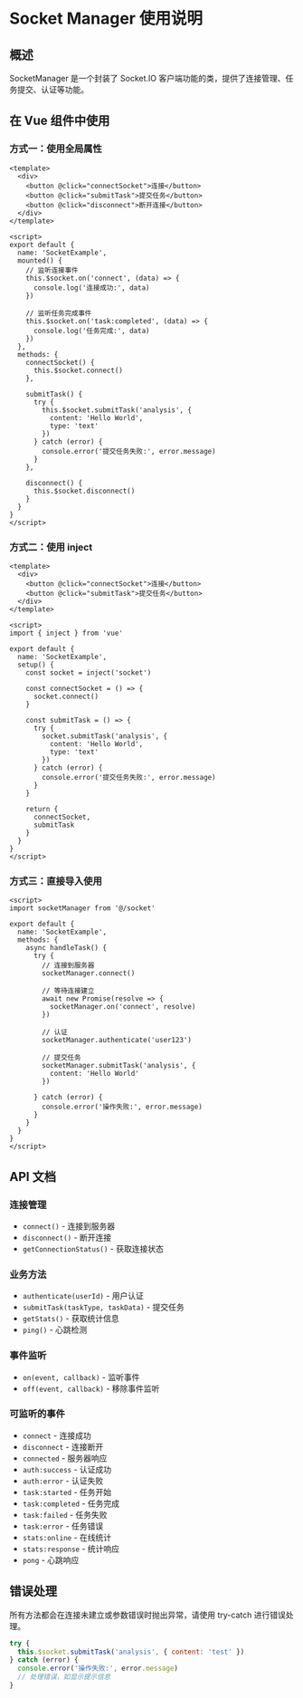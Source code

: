 # Socket Manager 使用说明

## 概述

SocketManager 是一个封装了 Socket.IO 客户端功能的类，提供了连接管理、任务提交、认证等功能。

## 在 Vue 组件中使用

### 方式一：使用全局属性

```vue
<template>
  <div>
    <button @click="connectSocket">连接</button>
    <button @click="submitTask">提交任务</button>
    <button @click="disconnect">断开连接</button>
  </div>
</template>

<script>
export default {
  name: 'SocketExample',
  mounted() {
    // 监听连接事件
    this.$socket.on('connect', (data) => {
      console.log('连接成功:', data)
    })
    
    // 监听任务完成事件
    this.$socket.on('task:completed', (data) => {
      console.log('任务完成:', data)
    })
  },
  methods: {
    connectSocket() {
      this.$socket.connect()
    },
    
    submitTask() {
      try {
        this.$socket.submitTask('analysis', {
          content: 'Hello World',
          type: 'text'
        })
      } catch (error) {
        console.error('提交任务失败:', error.message)
      }
    },
    
    disconnect() {
      this.$socket.disconnect()
    }
  }
}
</script>
```

### 方式二：使用 inject

```vue
<template>
  <div>
    <button @click="connectSocket">连接</button>
    <button @click="submitTask">提交任务</button>
  </div>
</template>

<script>
import { inject } from 'vue'

export default {
  name: 'SocketExample',
  setup() {
    const socket = inject('socket')
    
    const connectSocket = () => {
      socket.connect()
    }
    
    const submitTask = () => {
      try {
        socket.submitTask('analysis', {
          content: 'Hello World',
          type: 'text'
        })
      } catch (error) {
        console.error('提交任务失败:', error.message)
      }
    }
    
    return {
      connectSocket,
      submitTask
    }
  }
}
</script>
```

### 方式三：直接导入使用

```vue
<script>
import socketManager from '@/socket'

export default {
  name: 'SocketExample',
  methods: {
    async handleTask() {
      try {
        // 连接到服务器
        socketManager.connect()
        
        // 等待连接建立
        await new Promise(resolve => {
          socketManager.on('connect', resolve)
        })
        
        // 认证
        socketManager.authenticate('user123')
        
        // 提交任务
        socketManager.submitTask('analysis', {
          content: 'Hello World'
        })
        
      } catch (error) {
        console.error('操作失败:', error.message)
      }
    }
  }
}
</script>
```

## API 文档

### 连接管理

- `connect()` - 连接到服务器
- `disconnect()` - 断开连接
- `getConnectionStatus()` - 获取连接状态

### 业务方法

- `authenticate(userId)` - 用户认证
- `submitTask(taskType, taskData)` - 提交任务
- `getStats()` - 获取统计信息
- `ping()` - 心跳检测

### 事件监听

- `on(event, callback)` - 监听事件
- `off(event, callback)` - 移除事件监听

### 可监听的事件

- `connect` - 连接成功
- `disconnect` - 连接断开
- `connected` - 服务器响应
- `auth:success` - 认证成功
- `auth:error` - 认证失败
- `task:started` - 任务开始
- `task:completed` - 任务完成
- `task:failed` - 任务失败
- `task:error` - 任务错误
- `stats:online` - 在线统计
- `stats:response` - 统计响应
- `pong` - 心跳响应

## 错误处理

所有方法都会在连接未建立或参数错误时抛出异常，请使用 try-catch 进行错误处理。

```javascript
try {
  this.$socket.submitTask('analysis', { content: 'test' })
} catch (error) {
  console.error('操作失败:', error.message)
  // 处理错误，如显示提示信息
}
```